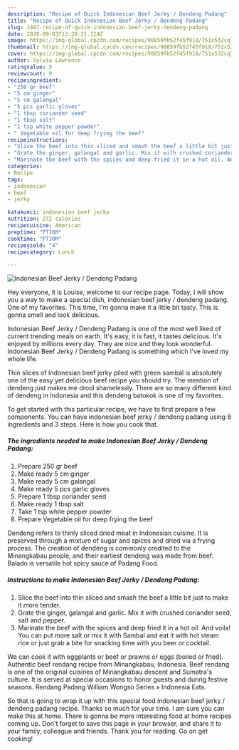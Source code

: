 ```yaml
---
description: "Recipe of Quick Indonesian Beef Jerky / Dendeng Padang"
title: "Recipe of Quick Indonesian Beef Jerky / Dendeng Padang"
slug: 1487-recipe-of-quick-indonesian-beef-jerky-dendeng-padang
date: 2020-09-03T13:28:21.114Z
image: https://img-global.cpcdn.com/recipes/90859fb52f45f918/751x532cq70/indonesian-beef-jerky-dendeng-padang-recipe-main-photo.jpg
thumbnail: https://img-global.cpcdn.com/recipes/90859fb52f45f918/751x532cq70/indonesian-beef-jerky-dendeng-padang-recipe-main-photo.jpg
cover: https://img-global.cpcdn.com/recipes/90859fb52f45f918/751x532cq70/indonesian-beef-jerky-dendeng-padang-recipe-main-photo.jpg
author: Sylvia Lawrence
ratingvalue: 5
reviewcount: 9
recipeingredient:
- "250 gr beef"
- "5 cm ginger"
- "5 cm galangal"
- "5 pcs garlic gloves"
- "1 tbsp coriander seed"
- "1 tbsp salt"
- "1 tsp white pepper powder"
- " Vegetable oil for deep frying the beef"
recipeinstructions:
- "Slice the beef into thin sliced and smash the beef a little bit just to make it more tender."
- "Grate the ginger, galangal and garlic. Mix it with crushed coriander seed, salt and pepper."
- "Marinate the beef with the spices and deep fried it in a hot oil. And voila! You can put more salt or mix it with Sambal and eat it with hot steam rice or just grab a bite for snacking time with you beer or cocktail."
categories:
- Recipe
tags:
- indonesian
- beef
- jerky

katakunci: indonesian beef jerky 
nutrition: 272 calories
recipecuisine: American
preptime: "PT16M"
cooktime: "PT30M"
recipeyield: "4"
recipecategory: Lunch

---
```



![Indonesian Beef Jerky / Dendeng Padang](https://img-global.cpcdn.com/recipes/90859fb52f45f918/751x532cq70/indonesian-beef-jerky-dendeng-padang-recipe-main-photo.jpg)

Hey everyone, it is Louise, welcome to our recipe page. Today, I will show you a way to make a special dish, indonesian beef jerky / dendeng padang. One of my favorites. This time, I'm gonna make it a little bit tasty. This is gonna smell and look delicious.

Indonesian Beef Jerky / Dendeng Padang is one of the most well liked of current trending meals on earth. It's easy, it is fast, it tastes delicious. It's enjoyed by millions every day. They are nice and they look wonderful. Indonesian Beef Jerky / Dendeng Padang is something which I've loved my whole life.

Thin slices of Indonesian beef jerky piled with green sambal is absolutely one of the easy yet delicious beef recipe you should try. The mention of dendeng just makes me drool shamelessly. There are so many different kind of dendeng in Indonesia and this dendeng batokok is one of my favorites.


To get started with this particular recipe, we have to first prepare a few components. You can have indonesian beef jerky / dendeng padang using 8 ingredients and 3 steps. Here is how you cook that.

<!--inarticleads1-->

##### The ingredients needed to make Indonesian Beef Jerky / Dendeng Padang:

1. Prepare 250 gr beef
1. Make ready 5 cm ginger
1. Make ready 5 cm galangal
1. Make ready 5 pcs garlic gloves
1. Prepare 1 tbsp coriander seed
1. Make ready 1 tbsp salt
1. Take 1 tsp white pepper powder
1. Prepare  Vegetable oil for deep frying the beef


Dendeng refers to thinly sliced dried meat in Indonesian cuisine. It is preserved through a mixture of sugar and spices and dried via a frying process. The creation of dendeng is commonly credited to the Minangkabau people, and their earliest dendeng was made from beef. Balado is versatile hot spicy sauce of Padang Food. 

<!--inarticleads2-->

##### Instructions to make Indonesian Beef Jerky / Dendeng Padang:

1. Slice the beef into thin sliced and smash the beef a little bit just to make it more tender.
1. Grate the ginger, galangal and garlic. Mix it with crushed coriander seed, salt and pepper.
1. Marinate the beef with the spices and deep fried it in a hot oil. And voila! You can put more salt or mix it with Sambal and eat it with hot steam rice or just grab a bite for snacking time with you beer or cocktail.


We can cook it with eggplants or beef or prawns or eggs (boiled or fried). Authentic beef rendang recipe from Minangkabau, Indonesia. Beef rendang is one of the original cuisines of Minangkabau descent and Sumatra&#39;s culture. It is served at special occasions to honor guests and during festive seasons. Rendang Padang William Wongso Series » Indonesia Eats. 

So that is going to wrap it up with this special food indonesian beef jerky / dendeng padang recipe. Thanks so much for your time. I am sure you can make this at home. There is gonna be more interesting food at home recipes coming up. Don't forget to save this page in your browser, and share it to your family, colleague and friends. Thank you for reading. Go on get cooking!
